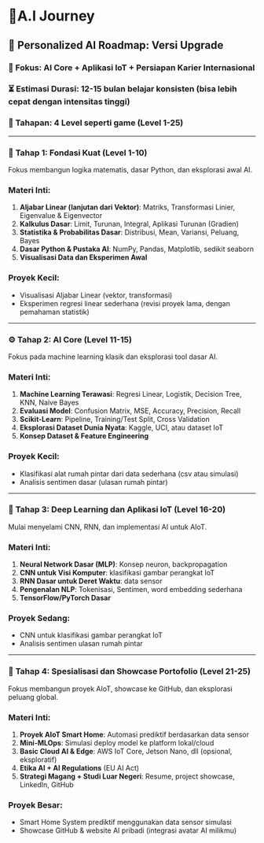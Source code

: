 # 🤖A.I Journey

## 📍 **Personalized AI Roadmap: Versi Upgrade**

### 🧠 Fokus: AI Core + Aplikasi IoT + Persiapan Karier Internasional

### ⏳ Estimasi Durasi: 12-15 bulan belajar konsisten (bisa lebih cepat dengan intensitas tinggi)

### 🎯 Tahapan: 4 Level seperti game (Level 1-25)

---

### 🔰 **Tahap 1: Fondasi Kuat (Level 1-10)**

Fokus membangun logika matematis, dasar Python, dan eksplorasi awal AI.

### Materi Inti:

1. **Aljabar Linear (lanjutan dari Vektor)**: Matriks, Transformasi Linier, Eigenvalue & Eigenvector
2. **Kalkulus Dasar**: Limit, Turunan, Integral, Aplikasi Turunan (Gradien)
3. **Statistika & Probabilitas Dasar**: Distribusi, Mean, Variansi, Peluang, Bayes
4. **Dasar Python & Pustaka AI**: NumPy, Pandas, Matplotlib, sedikit seaborn
5. **Visualisasi Data dan Eksperimen Awal**

### Proyek Kecil:

- Visualisasi Aljabar Linear (vektor, transformasi)
- Eksperimen regresi linear sederhana (revisi proyek lama, dengan pemahaman statistik)

---

### ⚙️ **Tahap 2: AI Core (Level 11-15)**

Fokus pada machine learning klasik dan eksplorasi tool dasar AI.

### Materi Inti:

1. **Machine Learning Terawasi**: Regresi Linear, Logistik, Decision Tree, KNN, Naive Bayes
2. **Evaluasi Model**: Confusion Matrix, MSE, Accuracy, Precision, Recall
3. **Scikit-Learn**: Pipeline, Training/Test Split, Cross Validation
4. **Eksplorasi Dataset Dunia Nyata**: Kaggle, UCI, atau dataset IoT
5. **Konsep Dataset & Feature Engineering**

### Proyek Kecil:

- Klasifikasi alat rumah pintar dari data sederhana (csv atau simulasi)
- Analisis sentimen dasar (ulasan rumah pintar)

---

### 🤖 **Tahap 3: Deep Learning dan Aplikasi IoT (Level 16-20)**

Mulai menyelami CNN, RNN, dan implementasi AI untuk AIoT.

### Materi Inti:

1. **Neural Network Dasar (MLP)**: Konsep neuron, backpropagation
2. **CNN untuk Visi Komputer**: klasifikasi gambar perangkat IoT
3. **RNN Dasar untuk Deret Waktu**: data sensor
4. **Pengenalan NLP**: Tokenisasi, Sentimen, word embedding sederhana
5. **TensorFlow/PyTorch Dasar**

### Proyek Sedang:

- CNN untuk klasifikasi gambar perangkat IoT
- Analisis sentimen ulasan rumah pintar

---

### 🚀 **Tahap 4: Spesialisasi dan Showcase Portofolio (Level 21-25)**

Fokus membangun proyek AIoT, showcase ke GitHub, dan eksplorasi peluang global.

### Materi Inti:

1. **Proyek AIoT Smart Home**: Automasi prediktif berdasarkan data sensor
2. **Mini-MLOps**: Simulasi deploy model ke platform lokal/cloud
3. **Basic Cloud AI & Edge**: AWS IoT Core, Jetson Nano, dll (opsional, eksploratif)
4. **Etika AI + AI Regulations** (EU AI Act)
5. **Strategi Magang + Studi Luar Negeri**: Resume, project showcase, LinkedIn, GitHub

### Proyek Besar:

- Smart Home System prediktif menggunakan data sensor simulasi
- Showcase GitHub & website AI pribadi (integrasi avatar AI milikmu)
